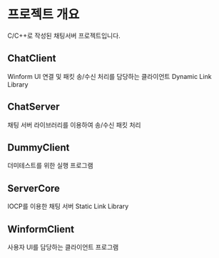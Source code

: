 # 프로젝트 개요
C/C++로 작성된 채팅서버 프로젝트입니다.

## ChatClient
Winform UI 연결 및 패킷 송/수신 처리를 담당하는 클라이언트 Dynamic Link Library 

## ChatServer
채팅 서버 라이브러리를 이용하여 송/수신 패킷 처리

## DummyClient
더미테스트를 위한 실행 프로그램

## ServerCore
IOCP를 이용한 채팅 서버 Static Link Library

## WinformClient
사용자 UI를 담당하는 클라이언트 프로그램
